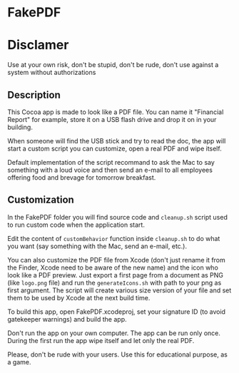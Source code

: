 # FakePDF

# Disclamer

Use at your own risk, don't be stupid, don't be rude, don't use against a system without authorizations

## Description

This Cocoa app is made to look like a PDF file. You can name it "Financial Report" for example, store it on a USB flash drive and drop it on in your building.

When someone will find the USB stick and try to read the doc, the app will start a custom script you can customize, open a real PDF and wipe itself.

Default implementation of the script recommand to ask the Mac to say something with a loud voice and then send an e-mail to all employees offering food and brevage for tomorrow breakfast.

## Customization

In the FakePDF folder you will find source code and ```cleanup.sh``` script used to run custom code when the application start.

Edit the content of ```customBehavior``` function inside ```cleanup.sh``` to do what you want (say something with the Mac, send an e-mail, etc.).

You can also customize the PDF file from Xcode (don't just rename it from the Finder, Xcode need to be aware of the new name) and the icon who look like a PDF preview. Just export a first page from a document as PNG (like ```logo.png``` file) and run the ```generateIcons.sh``` with path to your png as first argument. The script will create various size version of your file and set them to be used by Xcode at the next build time.

To build this app, open FakePDF.xcodeproj, set your signature ID (to avoid gatekeeper warnings) and build the app. 

Don't run the app on your own computer. The app can be run only once. During the first run the app wipe itself and let only the real PDF.

Please, don't be rude with your users. Use this for educational purpose, as a game.
